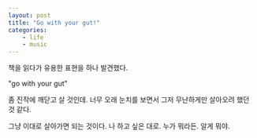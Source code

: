 ```yaml
---
layout: post
title: "Go with your gut!"
categories:
    - life
    - music
---
```


책을 읽다가 유용한 표현을 하나 발견했다. 

"go with your gut"

좀 진작에 깨닫고 살 것인데. 너무 오래 눈치를 보면서 그저 무난하게만 살아오려 했던 것 같다. 

그냥 이대로 살아가면 되는 것이다. 나 하고 싶은 대로. 누가 뭐라든. 알게 뭐야.